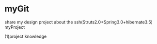 myGit
=====
share my design project about the ssh(Struts2.0+Spring3.0+hibernate3.5)
myProject

 (1)project knowledge 

